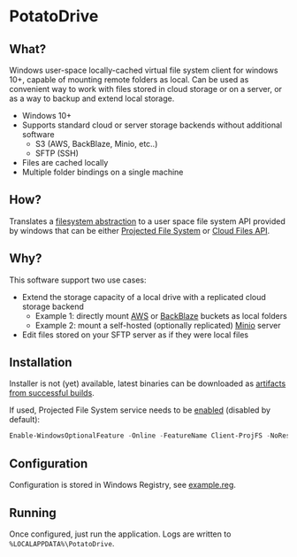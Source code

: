 # PotatoDrive

## What?

Windows user-space locally-cached virtual file system client for windows 10+, capable of mounting remote folders as local. Can be used as convenient way to work with files stored in cloud storage or on a server, or as a way to backup and extend local storage. 

* Windows 10+
* Supports standard cloud or server storage backends without additional software
  * S3 (AWS, BackBlaze, Minio, etc..)
  * SFTP (SSH)
* Files are cached locally
* Multiple folder bindings on a single machine

## How?

Translates a [filesystem abstraction](https://github.com/spf13/afero) to a user space file system API provided by windows that can be either [Projected File System](https://learn.microsoft.com/en-us/windows/win32/projfs/projected-file-system) or [Cloud Files API](https://learn.microsoft.com/en-us/windows/win32/cfApi/cloud-files-api-portal).

## Why?

This software support two use cases:

* Extend the storage capacity of a local drive with a replicated cloud storage backend
  * Example 1: directly mount [AWS](https://aws.amazon.com/s3/) or [BackBlaze](https://www.backblaze.com/docs/cloud-storage-s3-compatible-api) buckets as local folders
  * Example 2: mount a self-hosted (optionally replicated) [Minio](https://min.io/) server
* Edit files stored on your SFTP server as if they were local files

## Installation

Installer is not (yet) available, latest binaries can be downloaded as [artifacts from successful builds](https://github.com/balazsgrill/potatodrive/actions).

If used, Projected File System service needs to be [enabled](https://learn.microsoft.com/en-us/windows/win32/projfs/enabling-windows-projected-file-system) (disabled by default):

```PowerShell
Enable-WindowsOptionalFeature -Online -FeatureName Client-ProjFS -NoRestart
```

## Configuration

Configuration is stored in Windows Registry, see [example.reg](example/potatodrive-minio.reg).

## Running

Once configured, just run the application. Logs are written to `%LOCALAPPDATA%\PotatoDrive`.
